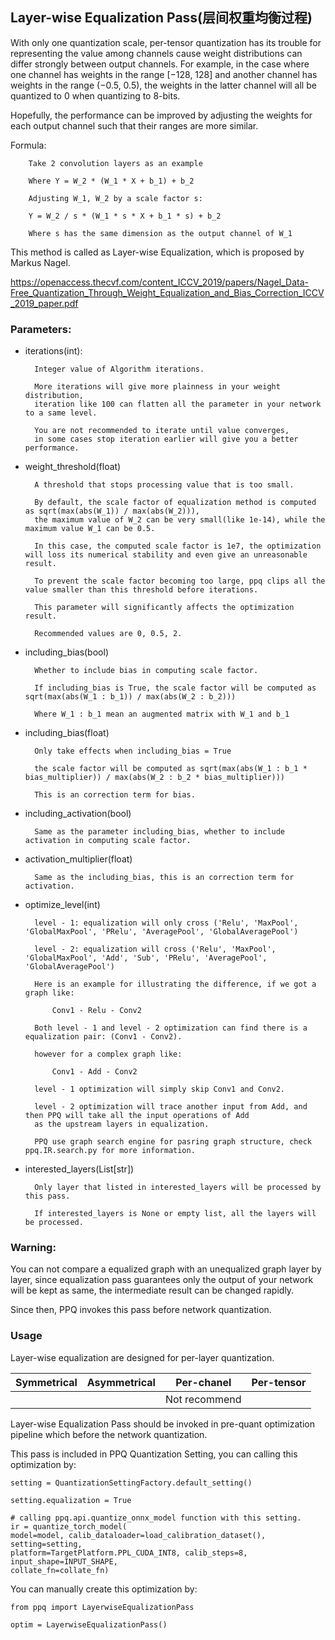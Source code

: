 ## Layer-wise Equalization Pass(层间权重均衡过程)

With only one quantization scale, per-tensor quantization has its trouble for representing the value among channels cause weight distributions can differ strongly between output channels. For example, in the case where one channel has weights in the range [−128, 128] and another channel has weights in the range (−0.5, 0.5), 
the weights in the latter channel will all be quantized to 0 when quantizing to 8-bits.

Hopefully, the performance can be improved by adjusting the weights for each output channel such that their ranges are more similar.

Formula:

        Take 2 convolution layers as an example

        Where Y = W_2 * (W_1 * X + b_1) + b_2

        Adjusting W_1, W_2 by a scale factor s:

        Y = W_2 / s * (W_1 * s * X + b_1 * s) + b_2

        Where s has the same dimension as the output channel of W_1

This method is called as Layer-wise Equalization, which is proposed by Markus Nagel.

https://openaccess.thecvf.com/content_ICCV_2019/papers/Nagel_Data-Free_Quantization_Through_Weight_Equalization_and_Bias_Correction_ICCV_2019_paper.pdf

### Parameters:

* iterations(int):

        Integer value of Algorithm iterations.

        More iterations will give more plainness in your weight distribution,
        iteration like 100 can flatten all the parameter in your network to a same level.

        You are not recommended to iterate until value converges, 
        in some cases stop iteration earlier will give you a better performance.

* weight_threshold(float)

        A threshold that stops processing value that is too small.

        By default, the scale factor of equalization method is computed as sqrt(max(abs(W_1)) / max(abs(W_2))),
        the maximum value of W_2 can be very small(like 1e-14), while the maximum value W_1 can be 0.5.

        In this case, the computed scale factor is 1e7, the optimization will loss its numerical stability and even give an unreasonable result.

        To prevent the scale factor becoming too large, ppq clips all the value smaller than this threshold before iterations.

        This parameter will significantly affects the optimization result.

        Recommended values are 0, 0.5, 2.

* including_bias(bool)

        Whether to include bias in computing scale factor.

        If including_bias is True, the scale factor will be computed as sqrt(max(abs(W_1 : b_1)) / max(abs(W_2 : b_2)))

        Where W_1 : b_1 mean an augmented matrix with W_1 and b_1

* including_bias(float)

        Only take effects when including_bias = True

        the scale factor will be computed as sqrt(max(abs(W_1 : b_1 * bias_multiplier)) / max(abs(W_2 : b_2 * bias_multiplier)))

        This is an correction term for bias.

* including_activation(bool)

        Same as the parameter including_bias, whether to include activation in computing scale factor.

* activation_multiplier(float)

        Same as the including_bias, this is an correction term for activation.

* optimize_level(int)

        level - 1: equalization will only cross ('Relu', 'MaxPool', 'GlobalMaxPool', 'PRelu', 'AveragePool', 'GlobalAveragePool')

        level - 2: equalization will cross ('Relu', 'MaxPool', 'GlobalMaxPool', 'Add', 'Sub', 'PRelu', 'AveragePool', 'GlobalAveragePool')

        Here is an example for illustrating the difference, if we got a graph like: 

            Conv1 - Relu - Conv2

        Both level - 1 and level - 2 optimization can find there is a equalization pair: (Conv1 - Conv2).

        however for a complex graph like: 

            Conv1 - Add - Conv2

        level - 1 optimization will simply skip Conv1 and Conv2.

        level - 2 optimization will trace another input from Add, and then PPQ will take all the input operations of Add
        as the upstream layers in equalization.

        PPQ use graph search engine for pasring graph structure, check ppq.IR.search.py for more information.

* interested_layers(List[str])

        Only layer that listed in interested_layers will be processed by this pass.

        If interested_layers is None or empty list, all the layers will be processed.

### Warning:
You can not compare a equalized graph with an unequalized graph layer by layer,
since equalization pass guarantees only the output of your network will be kept as same,
the intermediate result can be changed rapidly.

Since then, PPQ invokes this pass before network quantization.

### Usage
Layer-wise equalization are designed for per-layer quantization.

| Symmetrical | Asymmetrical | Per-chanel    | Per-tensor |
| ---         | ---          | ---           | ---        |
|             |              | Not recommend |            |

Layer-wise Equalization Pass should be invoked in pre-quant optimization pipeline which before the network quantization.

This pass is included in PPQ Quantization Setting, you can calling this optimization by:

    setting = QuantizationSettingFactory.default_setting()

    setting.equalization = True

    # calling ppq.api.quantize_onnx_model function with this setting.
    ir = quantize_torch_model(
    model=model, calib_dataloader=load_calibration_dataset(), setting=setting,
    platform=TargetPlatform.PPL_CUDA_INT8, calib_steps=8, input_shape=INPUT_SHAPE, 
    collate_fn=collate_fn)

You can manually create this optimization by:

    from ppq import LayerwiseEqualizationPass

    optim = LayerwiseEqualizationPass()
